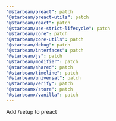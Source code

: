 ```yaml
---
"@starbeam/preact": patch
"@starbeam/preact-utils": patch
"@starbeam/react": patch
"@starbeam/use-strict-lifecycle": patch
"@starbeam/core": patch
"@starbeam/core-utils": patch
"@starbeam/debug": patch
"@starbeam/interfaces": patch
"@starbeam/js": patch
"@starbeam/modifier": patch
"@starbeam/shared": patch
"@starbeam/timeline": patch
"@starbeam/universal": patch
"@starbeam/verify": patch
"@starbeamx/store": patch
"@starbeamx/vanilla": patch
---
```


Add /setup to preact
